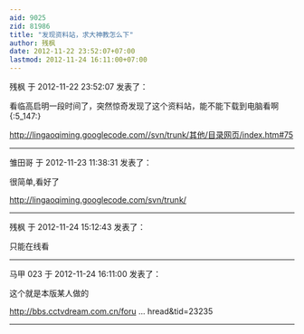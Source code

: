 ```yaml
---
aid: 9025
zid: 81986
title: "发现资料站，求大神教怎么下"
author: 残枫
date: 2012-11-22 23:52:07+07:00
lastmod: 2012-11-24 16:11:00+07:00
---
```


残枫 于 2012-11-22 23:52:07 发表了：

看临高启明一段时间了，突然惊奇发现了这个资料站，能不能下载到电脑看啊 {:5_147:}

http://lingaoqiming.googlecode.com//svn/trunk/其他/目录网页/index.htm#75

---

雏田哥 于 2012-11-23 11:38:31 发表了：

很简单,看好了

http://lingaoqiming.googlecode.com/svn/trunk/

---

残枫 于 2012-11-24 15:12:43 发表了：

只能在线看

---

马甲 023 于 2012-11-24 16:11:00 发表了：

这个就是本版某人做的

http://bbs.cctvdream.com.cn/foru ... hread&amp;tid=23235

---
